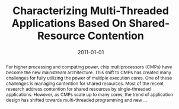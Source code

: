 ---
title: "Characterizing Multi-Threaded Applications Based On Shared-Resource Contention"
abstract: "For higher processing and computing power, chip multiprocessors (CMPs) have become the new mainstream architecture. This shift to CMPs has created many challenges for fully utilizing the power of multiple execution cores. One of these challenges is managing contention for shared resources. Most of the recent research address contention for shared resources by single-threaded applications. However, as CMPs scale up to many cores, the trend of application design has shifted towards multi-threaded programming and new …"
date: 2011-01-01
venue: "IEEE International Symposium on Performance Analysis of Systems and Software, ISPASS 2011, 10-12 April, 2011, Austin, TX, USA"
paperurl: https://ieeexplore.ieee.org/abstract/document/5762717/
authors: "Tanima Dey, Wei Wang, Jack W. Davidson and Mary Lou Soffa"
awards: ""
---